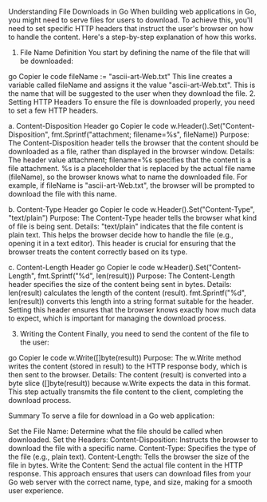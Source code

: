 Understanding File Downloads in Go
When building web applications in Go, you might need to serve files for users to download. To achieve this, you'll need to set specific HTTP headers that instruct the user's browser on how to handle the content. Here's a step-by-step explanation of how this works.

1. File Name Definition
You start by defining the name of the file that will be downloaded:

go
Copier le code
fileName := "ascii-art-Web.txt"
This line creates a variable called fileName and assigns it the value "ascii-art-Web.txt". This is the name that will be suggested to the user when they download the file.
2. Setting HTTP Headers
To ensure the file is downloaded properly, you need to set a few HTTP headers.

a. Content-Disposition Header
go
Copier le code
w.Header().Set("Content-Disposition", fmt.Sprintf("attachment; filename=%s", fileName))
Purpose: The Content-Disposition header tells the browser that the content should be downloaded as a file, rather than displayed in the browser window.
Details:
The header value attachment; filename=%s specifies that the content is a file attachment.
%s is a placeholder that is replaced by the actual file name (fileName), so the browser knows what to name the downloaded file.
For example, if fileName is "ascii-art-Web.txt", the browser will be prompted to download the file with this name.

b. Content-Type Header
go
Copier le code
w.Header().Set("Content-Type", "text/plain")
Purpose: The Content-Type header tells the browser what kind of file is being sent.
Details:
"text/plain" indicates that the file content is plain text. This helps the browser decide how to handle the file (e.g., opening it in a text editor).
This header is crucial for ensuring that the browser treats the content correctly based on its type.

c. Content-Length Header
go
Copier le code
w.Header().Set("Content-Length", fmt.Sprintf("%d", len(result)))
Purpose: The Content-Length header specifies the size of the content being sent in bytes.
Details:
len(result) calculates the length of the content (result).
fmt.Sprintf("%d", len(result)) converts this length into a string format suitable for the header.
Setting this header ensures that the browser knows exactly how much data to expect, which is important for managing the download process.

3. Writing the Content
Finally, you need to send the content of the file to the user:

go
Copier le code
w.Write([]byte(result))
Purpose: The w.Write method writes the content (stored in result) to the HTTP response body, which is then sent to the browser.
Details:
The content (result) is converted into a byte slice ([]byte(result)) because w.Write expects the data in this format.
This step actually transmits the file content to the client, completing the download process.

Summary
To serve a file for download in a Go web application:

Set the File Name: Determine what the file should be called when downloaded.
Set the Headers:
Content-Disposition: Instructs the browser to download the file with a specific name.
Content-Type: Specifies the type of the file (e.g., plain text).
Content-Length: Tells the browser the size of the file in bytes.
Write the Content: Send the actual file content in the HTTP response.
This approach ensures that users can download files from your Go web server with the correct name, type, and size, making for a smooth user experience.
